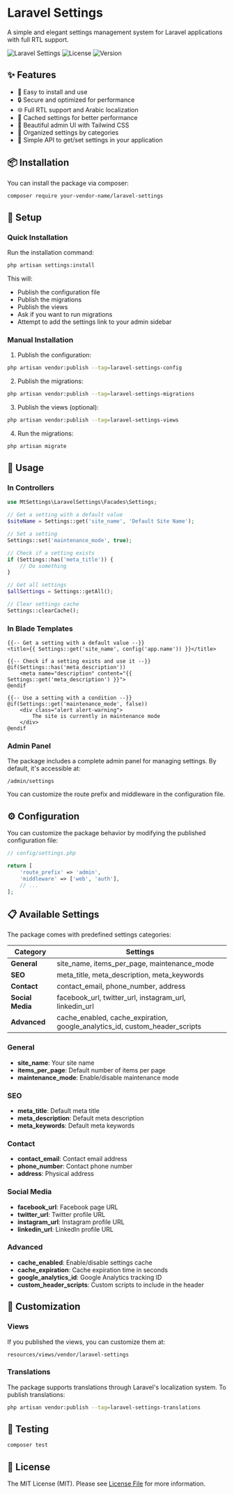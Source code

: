# Laravel Settings

A simple and elegant settings management system for Laravel applications with full RTL support.

![Laravel Settings](https://img.shields.io/badge/Laravel-Settings-red.svg) 
![License](https://img.shields.io/badge/license-MIT-blue.svg)
![Version](https://img.shields.io/badge/version-1.0-green.svg)

## ✨ Features

- 🚀 Easy to install and use
- 🔒 Secure and optimized for performance
- 🌐 Full RTL support and Arabic localization
- 💾 Cached settings for better performance
- 🎨 Beautiful admin UI with Tailwind CSS
- 🧩 Organized settings by categories
- 🔄 Simple API to get/set settings in your application

## 📦 Installation

You can install the package via composer:

```bash
composer require your-vendor-name/laravel-settings
```

## 🔧 Setup

### Quick Installation

Run the installation command:

```bash
php artisan settings:install
```

This will:
- Publish the configuration file
- Publish the migrations
- Publish the views
- Ask if you want to run migrations
- Attempt to add the settings link to your admin sidebar

### Manual Installation

1. Publish the configuration:

```bash
php artisan vendor:publish --tag=laravel-settings-config
```

2. Publish the migrations:

```bash
php artisan vendor:publish --tag=laravel-settings-migrations
```

3. Publish the views (optional):

```bash
php artisan vendor:publish --tag=laravel-settings-views
```

4. Run the migrations:

```bash
php artisan migrate
```

## 📝 Usage

### In Controllers

```php
use MtSettings\LaravelSettings\Facades\Settings;

// Get a setting with a default value
$siteName = Settings::get('site_name', 'Default Site Name');

// Set a setting
Settings::set('maintenance_mode', true);

// Check if a setting exists
if (Settings::has('meta_title')) {
    // Do something
}

// Get all settings
$allSettings = Settings::getAll();

// Clear settings cache
Settings::clearCache();
```

### In Blade Templates

```blade
{{-- Get a setting with a default value --}}
<title>{{ Settings::get('site_name', config('app.name')) }}</title>

{{-- Check if a setting exists and use it --}}
@if(Settings::has('meta_description'))
    <meta name="description" content="{{ Settings::get('meta_description') }}">
@endif

{{-- Use a setting with a condition --}}
@if(Settings::get('maintenance_mode', false))
    <div class="alert alert-warning">
        The site is currently in maintenance mode
    </div>
@endif
```

### Admin Panel

The package includes a complete admin panel for managing settings. By default, it's accessible at:

```
/admin/settings
```

You can customize the route prefix and middleware in the configuration file.

## ⚙️ Configuration

You can customize the package behavior by modifying the published configuration file:

```php
// config/settings.php

return [
    'route_prefix' => 'admin',
    'middleware' => ['web', 'auth'],
    // ...
];
```

## 📋 Available Settings

The package comes with predefined settings categories:

| Category | Settings |
|----------|----------|
| **General** | site_name, items_per_page, maintenance_mode |
| **SEO** | meta_title, meta_description, meta_keywords |
| **Contact** | contact_email, phone_number, address |
| **Social Media** | facebook_url, twitter_url, instagram_url, linkedin_url |
| **Advanced** | cache_enabled, cache_expiration, google_analytics_id, custom_header_scripts |

### General
- **site_name**: Your site name
- **items_per_page**: Default number of items per page
- **maintenance_mode**: Enable/disable maintenance mode

### SEO
- **meta_title**: Default meta title
- **meta_description**: Default meta description
- **meta_keywords**: Default meta keywords

### Contact
- **contact_email**: Contact email address
- **phone_number**: Contact phone number
- **address**: Physical address

### Social Media
- **facebook_url**: Facebook page URL
- **twitter_url**: Twitter profile URL
- **instagram_url**: Instagram profile URL
- **linkedin_url**: LinkedIn profile URL

### Advanced
- **cache_enabled**: Enable/disable settings cache
- **cache_expiration**: Cache expiration time in seconds
- **google_analytics_id**: Google Analytics tracking ID
- **custom_header_scripts**: Custom scripts to include in the header

## 🎨 Customization

### Views

If you published the views, you can customize them at:

```
resources/views/vendor/laravel-settings
```

### Translations

The package supports translations through Laravel's localization system. To publish translations:

```bash
php artisan vendor:publish --tag=laravel-settings-translations
```

## 🧪 Testing

```bash
composer test
```

## 📄 License

The MIT License (MIT). Please see [License File](LICENSE.md) for more information.
